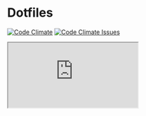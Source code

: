 # Dotfiles

[![Code Climate][code-climate-image]][code-climate-url]
[![Code Climate Issues][code-climate-issues-image]][code-climate-issues-url]

[code-climate-image]: https://codeclimate.com/github/rusty1s/dotfiles/badges/gpa.svg
[code-climate-url]: https://codeclimate.com/github/rusty1s/dotfiles
[code-climate-issues-image]: https://codeclimate.com/github/rusty1s/dotfiles/badges/issue_count.svg
[code-climate-issues-url]: https://codeclimate.com/github/rusty1s/dotfiles/issues

<iframe src="https://gfycat.com/ifr/GrayHelplessJackrabbit"></iframe>
